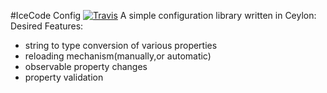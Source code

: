 #IceCode Config [![Travis](https://travis-ci.org/marklester/icecode.config.svg?branch=master)](https://travis-ci.org/marklester/icecode.config) 
A simple configuration library written in Ceylon:
Desired Features:
 * string to type conversion of various properties
 * reloading mechanism(manually,or automatic) 
 * observable property changes
 * property validation